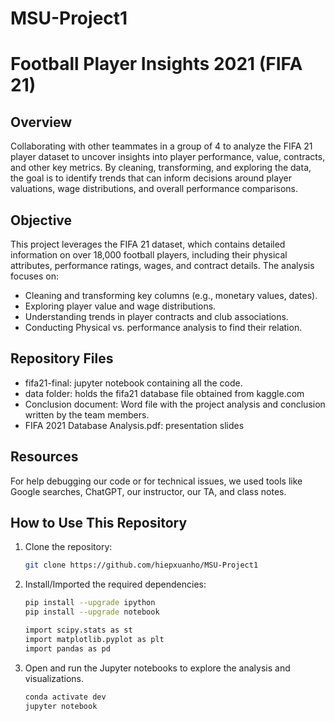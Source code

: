 # MSU-Project1
# Football Player Insights 2021 (FIFA 21)

## Overview
Collaborating with other teammates in a group of 4 to analyze the FIFA 21 player dataset to uncover insights into player performance, value, contracts, and other key metrics. By cleaning, transforming, and exploring the data, the goal is to identify trends that can inform decisions around player valuations, wage distributions, and overall performance comparisons.
## Objective
This project leverages the FIFA 21 dataset, which contains detailed information on over 18,000 football players, including their physical attributes, performance ratings, wages, and contract details. The analysis focuses on:

   - Cleaning and transforming key columns (e.g., monetary values, dates).
   - Exploring player value and wage distributions.
   - Understanding trends in player contracts and club associations.
   - Conducting Physical vs. performance analysis to find their relation.

## Repository Files
- fifa21-final: jupyter notebook containing all the code.
- data folder: holds the fifa21 database file obtained from kaggle.com
- Conclusion document: Word file with the project analysis and conclusion written by the team members.
- FIFA 2021 Database Analysis.pdf: presentation slides

## Resources
For help debugging our code or for technical issues, we used tools like Google searches, ChatGPT, our instructor, our TA, and class notes. 

## How to Use This Repository
1. Clone the repository:
    ```bash
    git clone https://github.com/hiepxuanho/MSU-Project1
    
    ```
2. Install/Imported the required dependencies:
    ```bash
    pip install --upgrade ipython
    pip install --upgrade notebook

    import scipy.stats as st
    import matplotlib.pyplot as plt
    import pandas as pd
    ```
3. Open and run the Jupyter notebooks to explore the analysis and visualizations.
    ```bash
    conda activate dev
    jupyter notebook
    ```

